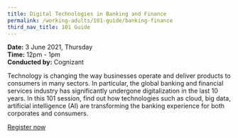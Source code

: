 ```yaml
---
title: Digital Technologies in Banking and Finance
permalink: /working-adults/101-guide/banking-finance
third_nav_title: 101 Guide
---
```

**Date:** 3 June 2021, Thursday  
**Time:** 12pm - 1pm  
**Conducted by:** Cognizant  

Technology is changing the way businesses operate and deliver products to consumers in many sectors. In particular, the global banking and financial services industry has significantly undergone digitalization in the last 10 years. In this 101 session, find out how technologies such as cloud, big data, artificial intelligence (AI) are transforming the banking experience for both corporates and consumers.

[Register now](https://zoom.us/webinar/register/1316225933067/WN_P4qnQLbcTSe2zQSd0ecY5A)
